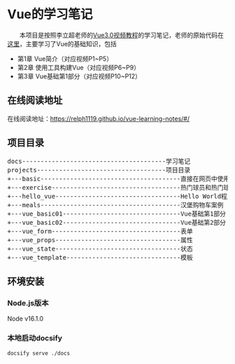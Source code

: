 # Vue的学习笔记

&emsp;&emsp;本项目是按照李立超老师的[Vue3.0视频教程](https://www.bilibili.com/video/BV1re4y1M7ko)的学习笔记，老师的原始代码在[这里](https://github.com/lilichao/vue-course)，主要学习了Vue的基础知识，包括
- 第1章 Vue简介（对应视频P1\~P5）
- 第2章 使用工具构建Vue（对应视频P6\~P9）
- 第3章 Vue基础第1部分（对应视频P10\~P12）

## 在线阅读地址

在线阅读地址：https://relph1119.github.io/vue-learning-notes/#/

## 项目目录

<pre>
docs---------------------------------------学习笔记
projects-----------------------------------项目目录
+---basic--------------------------------------直接在网页中使用Vue
+---exercise-----------------------------------热门球员和热门球队案例
+---hello_vue----------------------------------Hello World程序
+---meals--------------------------------------汉堡购物车案例
+---vue_basic01--------------------------------Vue基础第1部分
+---vue_basic02--------------------------------Vue基础第2部分
+---vue_form-----------------------------------表单
+---vue_props----------------------------------属性
+---vue_state----------------------------------状态
+---vue_template-------------------------------模板
</pre>

## 环境安装
### Node.js版本
Node v16.1.0

### 本地启动docsify
```shell
docsify serve ./docs
```


